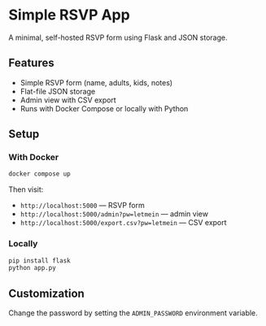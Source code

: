 # Simple RSVP App

A minimal, self-hosted RSVP form using Flask and JSON storage.

## Features

- Simple RSVP form (name, adults, kids, notes)
- Flat-file JSON storage
- Admin view with CSV export
- Runs with Docker Compose or locally with Python

## Setup

### With Docker

```bash
docker compose up
```

Then visit:

- `http://localhost:5000` — RSVP form
- `http://localhost:5000/admin?pw=letmein` — admin view
- `http://localhost:5000/export.csv?pw=letmein` — CSV export

### Locally

```bash
pip install flask
python app.py
```

## Customization

Change the password by setting the `ADMIN_PASSWORD` environment variable.
